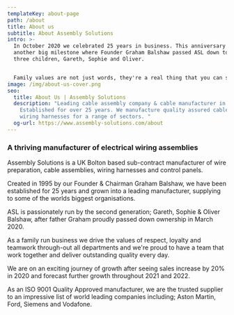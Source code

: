```yaml
---
templateKey: about-page
path: /about
title: About us
subtitle: About Assembly Solutions
intro: >-
  In October 2020 we celebrated 25 years in business. This anniversary followed
  another big milestone where Founder Graham Balshaw passed ASL down to his
  three children, Gareth, Sophie and Oliver.


  Family values are not just words, they're a real thing that you can see when walking around the factory. We work together as a team, sharing the same vision, values and goals.
image: /img/about-us-cover.png
seo:
  title: About Us | Assembly Solutions
  description: "Leading cable assembly company & cable manufacturer in the UK.
    Established for over 25 years. We manufacture quality assured cables and
    wiring harnesses for a range of sectors. "
  og-url: https://www.assembly-solutions.com/about
---
```

### A thriving manufacturer of electrical wiring assemblies

Assembly Solutions is a UK Bolton based sub-contract manufacturer of wire preparation, cable assemblies, wiring harnesses and control panels.

Created in 1995 by our Founder & Chairman Graham Balshaw, we have been established for 25 years and grown into a leading manufacturer, supplying to some of the worlds biggest organisations. 

ASL is passionately run by the second generation; Gareth, Sophie & Oliver Balshaw, after father Graham proudly passed down ownership in March 2020. 

As a family run business we drive the values of respect, loyalty and teamwork through-out all departments and we're proud to have a team that work together and deliver outstanding quality every day.

We are on an exciting journey of growth after seeing sales increase by 20% in 2020 and forecast further growth throughout 2021 and 2022.

As an ISO 9001 Quality Approved manufacturer, we are the trusted supplier to an impressive list of world leading companies including; Aston Martin, Ford, Siemens and Vodafone.